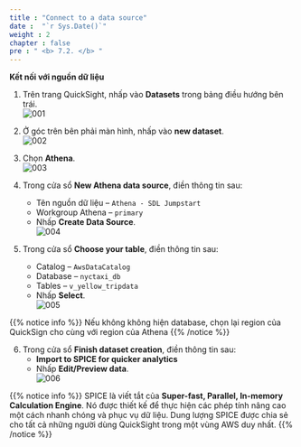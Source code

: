 ```yaml
---
title : "Connect to a data source"
date :  "`r Sys.Date()`" 
weight : 2
chapter : false
pre : " <b> 7.2. </b> "
---
```


**Kết nối với nguồn dữ liệu**  
1. Trên trang QuickSight, nhấp vào **Datasets** trong bảng điều hướng bên trái.  
![001](../../images/7.visualizing/7.2/001.png)

2. Ở góc trên bên phải màn hình, nhấp vào **new dataset**.  
![002](../../images/7.visualizing/7.2/002.png)

3. Chọn **Athena**.  
![003](../../images/7.visualizing/7.2/003.png)

4. Trong cửa sổ **New Athena data source**, điền thông tin sau:  
   - Tên nguồn dữ liệu – `Athena - SDL Jumpstart`  
   - Workgroup Athena – `primary`  
   - Nhấp **Create Data Source**.  
![004](../../images/7.visualizing/7.2/004.png)

5. Trong cửa sổ **Choose your table**, điền thông tin sau:  
   - Catalog – `AwsDataCatalog`  
   - Database – `nyctaxi_db`  
   - Tables – `v_yellow_tripdata`  
   - Nhấp **Select**.  
![005](../../images/7.visualizing/7.2/005.png)

{{% notice info %}}
Nếu không không hiện database, chọn lại region của QuickSign cho cùng với region của Athena
{{% /notice %}}

6. Trong cửa sổ **Finish dataset creation**, điền thông tin sau:  
   - **Import to SPICE for quicker analytics**  
   - Nhấp **Edit/Preview data**.  
![006](../../images/7.visualizing/7.2/006.png)

{{% notice info %}}
SPICE là viết tắt của **Super-fast, Parallel, In-memory Calculation Engine**. Nó được thiết kế để thực hiện các phép tính nâng cao một cách nhanh chóng và phục vụ dữ liệu. Dung lượng SPICE được chia sẻ cho tất cả những người dùng QuickSight trong một vùng AWS duy nhất.
{{% /notice %}}